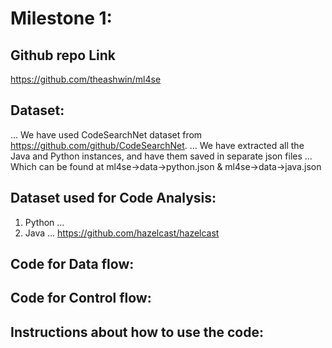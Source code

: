 
# Milestone 1:
## Github repo Link
https://github.com/theashwin/ml4se

## Dataset:
... We have used CodeSearchNet dataset from https://github.com/github/CodeSearchNet. 
... We have extracted all the Java and Python instances, and have them saved in separate json files 
... Which can be found at ml4se->data->python.json & ml4se->data->java.json

## Dataset used for Code Analysis:
1. Python
... 
2. Java
... https://github.com/hazelcast/hazelcast

## Code for Data flow:
## Code for Control flow:
## Instructions about how to use the code: 
